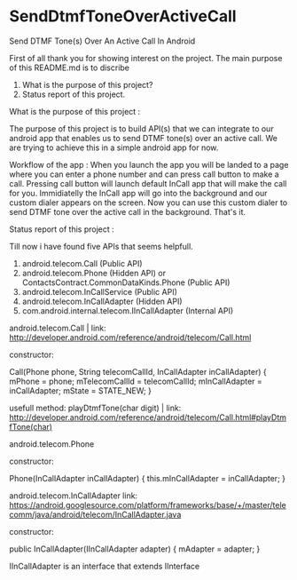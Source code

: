 # SendDtmfToneOverActiveCall

Send DTMF Tone(s) Over An Active Call In Android

First of all thank you for showing interest on the project. The main purpose of this README.md is to discribe

1) What is the purpose of this project?
2) Status report of this project.

What is the purpose of this project : 

The purpose of this project is to build API(s) that we can integrate to our android app that enables us to send DTMF tone(s) over an active
call. We are trying to achieve this in a simple android app for now. 
     
Workflow of the app :  When you launch the app you will be landed to a page where you can enter a phone number and can press call button
to make a call. Pressing call button will launch default InCall app that will make the call for you. Immidiatelly the InCall app will go 
into the background and our custom dialer appears on the screen. Now you can use this custom dialer to send DTMF tone over the active call 
in the background. That's it.

Status report of this project : 

Till now i have found five APIs that seems helpfull. 

1. android.telecom.Call (Public API)    
2. android.telecom.Phone (Hidden API)  or  ContactsContract.CommonDataKinds.Phone (Public API)
3. android.telecom.InCallService (Public API)
4. android.telecom.InCallAdapter (Hidden API)
5. com.android.internal.telecom.IInCallAdapter (Internal API)

>>
android.telecom.Call | link: http://developer.android.com/reference/android/telecom/Call.html

constructor: 
 
 Call(Phone phone, String telecomCallId, InCallAdapter inCallAdapter) {
        mPhone = phone;
        mTelecomCallId = telecomCallId;
        mInCallAdapter = inCallAdapter;
        mState = STATE_NEW;
 }

usefull method: playDtmfTone(char digit) | link: http://developer.android.com/reference/android/telecom/Call.html#playDtmfTone(char)

>>
android.telecom.Phone 

constructor:

 Phone(InCallAdapter inCallAdapter) {
        this.mInCallAdapter = inCallAdapter;
 }
 
>>
android.telecom.InCallAdapter 
link: https://android.googlesource.com/platform/frameworks/base/+/master/telecomm/java/android/telecom/InCallAdapter.java

constructor:
  
  public InCallAdapter(IInCallAdapter adapter) {
        mAdapter = adapter;
    }

IInCallAdapter is an interface that extends IInterface 
